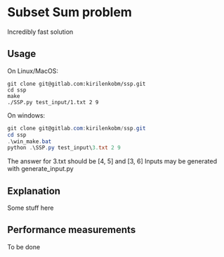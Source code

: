 # Subset Sum problem

Incredibly fast solution

## Usage

On Linux/MacOS:

```shell
git clone git@gitlab.com:kirilenkobm/ssp.git
cd ssp
make
./SSP.py test_input/1.txt 2 9
```

On windows:

```powershell
git clone git@gitlab.com:kirilenkobm/ssp.git
cd ssp
.\win_make.bat
python .\SSP.py test_input\3.txt 2 9
```

The answer for 3.txt should be [4, 5] and [3, 6]
Inputs may be generated with generate_input.py

## Explanation

Some stuff here

## Performance measurements

To be done
